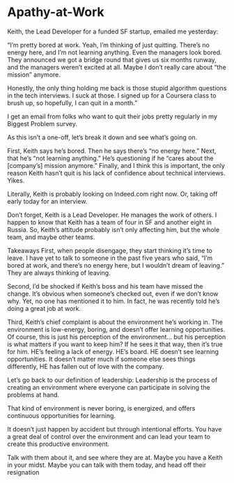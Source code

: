# Apathy-at-Work

Keith, the Lead Developer for a funded SF startup, emailed me yesterday:

“I’m pretty bored at work. Yeah, I’m thinking of just quitting. There’s no energy here, and I’m not learning anything. Even the managers look bored. They announced we got a bridge round that gives us six months runway, and the managers weren’t excited at all. Maybe I don’t really care about “the mission” anymore.

Honestly, the only thing holding me back is those stupid algorithm questions in the tech interviews. I suck at those. I signed up for a Coursera class to brush up, so hopefully, I can quit in a month.”

I get an email from folks who want to quit their jobs pretty regularly in my Biggest Problem survey.

As this isn’t a one-off, let’s break it down and see what’s going on.

First, Keith says he’s bored. Then he says there’s “no energy here.” Next, that he’s “not learning anything.” He’s questioning if he “cares about the \[company’s\] mission anymore.” Finally, and I think this is important, the only reason Keith hasn’t quit is his lack of confidence about technical interviews. Yikes.

Literally, Keith is probably looking on Indeed.com right now. Or, taking off early today for an interview.

Don’t forget, Keith is a Lead Developer. He manages the work of others. I happen to know that Keith has a team of four in SF and another eight in Russia. So, Keith’s attitude probably isn’t only affecting him, but the whole team, and maybe other teams.

Takeaways First, when people disengage, they start thinking it’s time to leave. I have yet to talk to someone in the past five years who said, “I’m bored at work, and there’s no energy here, but I wouldn’t dream of leaving.” They are always thinking of leaving.

Second, I’d be shocked if Keith’s boss and his team have missed the change. It’s obvious when someone’s checked out, even if we don’t know why. Yet, no one has mentioned it to him. In fact, he was recently told he’s doing a great job at work.

Third, Keith’s chief complaint is about the environment he’s working in. The environment is low-energy, boring, and doesn’t offer learning opportunities. Of course, this is just his perception of the environment… but his perception is what matters if you want to keep him? If he sees it that way, then it’s true for him. HE’s feeling a lack of energy. HE’s board. HE doesn’t see learning opportunities. It doesn’t matter much if someone else sees things differently, HE has fallen out of love with the company.

Let’s go back to our definition of leadership: Leadership is the process of creating an environment where everyone can participate in solving the problems at hand.

That kind of environment is never boring, is energized, and offers continuous opportunities for learning.

It doesn’t just happen by accident but through intentional efforts. You have a great deal of control over the environment and can lead your team to create this productive environment.

Talk with them about it, and see where they are at. Maybe you have a Keith in your midst. Maybe you can talk with them today, and head off their resignation

